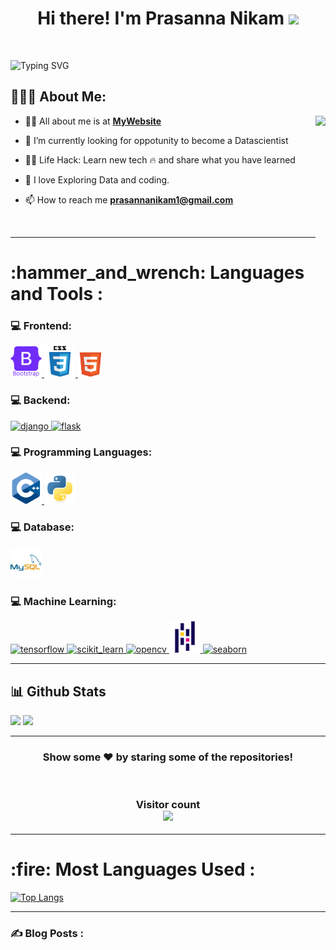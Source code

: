 <h1 align="center">Hi there! I'm Prasanna Nikam <img src="https://media.giphy.com/media/hvRJCLFzcasrR4ia7z/giphy.gif"
    width="25px"> </h1>
<br>

![Typing SVG](https://readme-typing-svg.herokuapp.com?font=comfortaa&color=016EEA&size=24&width=1100&lines=Currently+seeking+opportunities+as+a+Data+Scientist+to+apply+my+expertise+in+machine+learning+and+contribute+to+impactful+projects.;Open-Source+Developer;Nice+to+meet+you...)
<br>
## 👨🏻‍💻 About Me:

<img src="https://raw.githubusercontent.com/gauravsapkal/gauravsapkal/main/code.gif" height="280px" align="right" />

- 🙋‍♂️ All about me is at **[MyWebsite](https://prasannaresumeweb.netlify.app)**

- 🌱 I’m currently looking for oppotunity to become a Datascientist

- 👨‍💻 Life Hack: Learn new tech :fire: and share what you have learned

- 💓 I love Exploring Data and coding.

- 📫 How to reach me **prasannanikam1@gmail.com**

<br>

---

<h1>:hammer_and_wrench: Languages and Tools :</h1>
 <h3 align="left">&#128187; Frontend:</h3>
  <p align="left">
    <a href="https://getbootstrap.com" target="_blank" rel="noreferrer">
      <img src="https://raw.githubusercontent.com/devicons/devicon/master/icons/bootstrap/bootstrap-plain-wordmark.svg" alt="bootstrap" width="50" height="50" title="Bootstrap"/>
    </a>
    <a href="https://www.w3schools.com/css/" target="_blank" rel="noreferrer">
      <img src="https://raw.githubusercontent.com/devicons/devicon/master/icons/css3/css3-original-wordmark.svg" alt="css3" width="50" height="50" title="CSS3"/>
    </a>
    <img src="https://github.com/devicons/devicon/blob/master/icons/html5/html5-original.svg" title="HTML5" alt="HTML" width="40" height="40"/>&nbsp;
  </p>

  <h3 align="left">&#128187; Backend:</h3>
  <p align="left">
    <a href="https://www.djangoproject.com/" target="_blank" rel="noreferrer">
      <img src="https://cdn.worldvectorlogo.com/logos/django.svg" alt="django" width="50" height="50" title="Django"/>
    </a>
    <a href="https://flask.palletsprojects.com/" target="_blank" rel="noreferrer">
      <img src="https://www.vectorlogo.zone/logos/pocoo_flask/pocoo_flask-icon.svg" alt="flask" width="50" height="50" title="Flask"/>
    </a>
  </p>

  <h3 align="left">&#128187; Programming Languages:</h3>
  <p align="left">
    <a href="https://www.w3schools.com/cpp/" target="_blank" rel="noreferrer">
      <img src="https://raw.githubusercontent.com/devicons/devicon/master/icons/cplusplus/cplusplus-original.svg" alt="cplusplus" width="50" height="50" title="C++"/>
    </a>
    <a href="https://www.python.org" target="_blank" rel="noreferrer">
      <img src="https://raw.githubusercontent.com/devicons/devicon/master/icons/python/python-original.svg" alt="python" width="50" height="50" title="Python"/>
    </a>
  </p>

  <h3 align="left">&#128187; Database:</h3>
  <p align="left">
    <a href="https://www.mysql.com/" target="_blank" rel="noreferrer">
      <img src="https://raw.githubusercontent.com/devicons/devicon/master/icons/mysql/mysql-original-wordmark.svg" alt="mysql" width="50" height="50" title="MySQL"/>
    </a>
  </p>

  <h3 align="left">&#128187; Machine Learning:</h3>
  <p align="left">
    <a href="https://www.tensorflow.org" target="_blank" rel="noreferrer">
      <img src="https://www.vectorlogo.zone/logos/tensorflow/tensorflow-icon.svg" alt="tensorflow" width="50" height="50" title="TensorFlow"/>
    </a>
    <a href="https://scikit-learn.org/" target="_blank" rel="noreferrer">
      <img src="https://upload.wikimedia.org/wikipedia/commons/0/05/Scikit_learn_logo_small.svg" alt="scikit_learn" width="50" height="50" title="scikit-learn"/>
    </a>
    <a href="https://opencv.org/" target="_blank" rel="noreferrer">
      <img src="https://www.vectorlogo.zone/logos/opencv/opencv-icon.svg" alt="opencv" width="50" height="50" title="OpenCV"/>
    </a>
    <a href="https://pandas.pydata.org/" target="_blank" rel="noreferrer">
      <img src="https://raw.githubusercontent.com/devicons/devicon/2ae2a900d2f041da66e950e4d48052658d850630/icons/pandas/pandas-original.svg" alt="pandas" width="50" height="50" title="pandas"/>
    </a>
    <a href="https://seaborn.pydata.org/" target="_blank" rel="noreferrer">
      <img src="https://seaborn.pydata.org/_images/logo-mark-lightbg.svg" alt="seaborn" width="50" height="50" title="seaborn"/>
    </a>
  </p>

 ---
<h2>📊 Github Stats</h2>

<div>
  <img width="50%"
    src="https://github-readme-stats.vercel.app/api?username=prasannanikam&show_icons=true&hide_border=true&theme=radical" />
  <img width="49%"
    src="https://github-readme-streak-stats.herokuapp.com/?user=prasannanikam&hide_border=true&theme=radical" />
</div>
<hr />
<h3 align="center">
  Show some ❤️ by staring some of the repositories!
</h3>
<br>
<h3 align="center">
  Visitor count <br>
  <img src="https://profile-counter.glitch.me/prasannanikam/count.svg" />
</h3>

 ---

<h1> :fire: Most Languages Used :</h1>

[![Top Langs](https://github-readme-stats.vercel.app/api/top-langs/?username=prasannanikam&layout=compact&theme=vision-friendly-dark)](https://github.com/anuraghazra/github-readme-stats)


---

### :writing_hand: Blog Posts :

<!-- BLOG-POST-LIST:START -->
<!-- BLOG-POST-LIST:END -->
